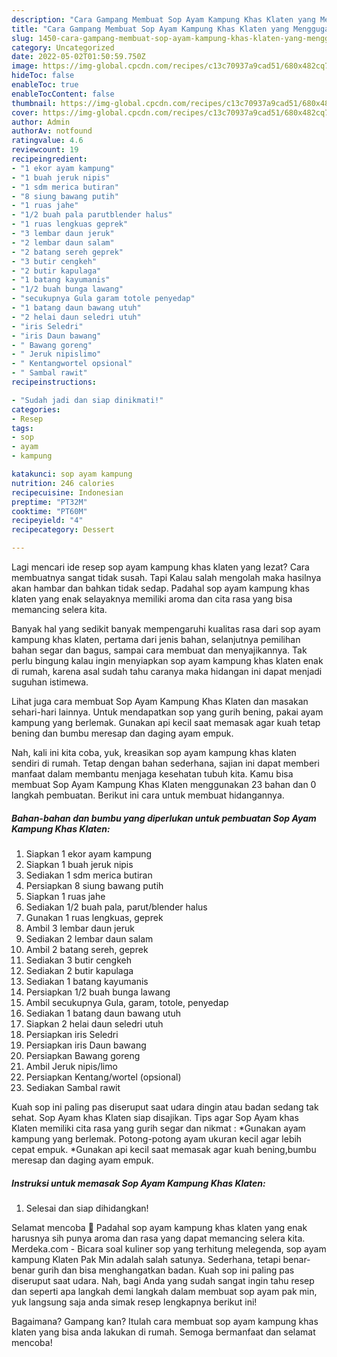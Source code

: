 ```yaml
---
description: "Cara Gampang Membuat Sop Ayam Kampung Khas Klaten yang Menggugah Selera, Buat Buka Puasa Lezat"
title: "Cara Gampang Membuat Sop Ayam Kampung Khas Klaten yang Menggugah Selera, Buat Buka Puasa Lezat"
slug: 1450-cara-gampang-membuat-sop-ayam-kampung-khas-klaten-yang-menggugah-selera-buat-buka-puasa-lezat
category: Uncategorized
date: 2022-05-02T01:50:59.750Z
image: https://img-global.cpcdn.com/recipes/c13c70937a9cad51/680x482cq70/sop-ayam-kampung-khas-klaten-foto-resep-utama.jpg
hideToc: false
enableToc: true
enableTocContent: false
thumbnail: https://img-global.cpcdn.com/recipes/c13c70937a9cad51/680x482cq70/sop-ayam-kampung-khas-klaten-foto-resep-utama.jpg
cover: https://img-global.cpcdn.com/recipes/c13c70937a9cad51/680x482cq70/sop-ayam-kampung-khas-klaten-foto-resep-utama.jpg
author: Admin
authorAv: notfound
ratingvalue: 4.6
reviewcount: 19
recipeingredient:
- "1 ekor ayam kampung"
- "1 buah jeruk nipis"
- "1 sdm merica butiran"
- "8 siung bawang putih"
- "1 ruas jahe"
- "1/2 buah pala parutblender halus"
- "1 ruas lengkuas geprek"
- "3 lembar daun jeruk"
- "2 lembar daun salam"
- "2 batang sereh geprek"
- "3 butir cengkeh"
- "2 butir kapulaga"
- "1 batang kayumanis"
- "1/2 buah bunga lawang"
- "secukupnya Gula garam totole penyedap"
- "1 batang daun bawang utuh"
- "2 helai daun seledri utuh"
- "iris Seledri"
- "iris Daun bawang"
- " Bawang goreng"
- " Jeruk nipislimo"
- " Kentangwortel opsional"
- " Sambal rawit"
recipeinstructions:

- "Sudah jadi dan siap dinikmati!"
categories:
- Resep
tags:
- sop
- ayam
- kampung

katakunci: sop ayam kampung 
nutrition: 246 calories
recipecuisine: Indonesian
preptime: "PT32M"
cooktime: "PT60M"
recipeyield: "4"
recipecategory: Dessert

---
```



Lagi mencari ide resep sop ayam kampung khas klaten yang lezat? Cara membuatnya sangat tidak susah. Tapi Kalau salah mengolah maka hasilnya akan hambar dan bahkan tidak sedap. Padahal sop ayam kampung khas klaten yang enak selayaknya memiliki aroma dan cita rasa yang bisa memancing selera kita.


Banyak hal yang sedikit banyak mempengaruhi kualitas rasa dari sop ayam kampung khas klaten, pertama dari jenis bahan, selanjutnya pemilihan bahan segar dan bagus, sampai cara membuat dan menyajikannya. Tak perlu bingung kalau ingin menyiapkan sop ayam kampung khas klaten enak di rumah, karena asal sudah tahu caranya maka hidangan ini dapat menjadi suguhan istimewa.

Lihat juga cara membuat Sop Ayam Kampung Khas Klaten dan masakan sehari-hari lainnya. Untuk mendapatkan sop yang gurih bening, pakai ayam kampung yang berlemak. Gunakan api kecil saat memasak agar kuah tetap bening dan bumbu meresap dan daging ayam empuk.


Nah, kali ini kita coba, yuk, kreasikan sop ayam kampung khas klaten sendiri di rumah. Tetap dengan bahan sederhana, sajian ini dapat memberi manfaat dalam membantu menjaga kesehatan tubuh kita. Kamu bisa membuat Sop Ayam Kampung Khas Klaten menggunakan 23 bahan dan 0 langkah pembuatan. Berikut ini cara untuk membuat hidangannya.

<!--inarticleads1-->

##### Bahan-bahan dan bumbu yang diperlukan untuk pembuatan Sop Ayam Kampung Khas Klaten:

1. Siapkan 1 ekor ayam kampung
1. Siapkan 1 buah jeruk nipis
1. Sediakan 1 sdm merica butiran
1. Persiapkan 8 siung bawang putih
1. Siapkan 1 ruas jahe
1. Sediakan 1/2 buah pala, parut/blender halus
1. Gunakan 1 ruas lengkuas, geprek
1. Ambil 3 lembar daun jeruk
1. Sediakan 2 lembar daun salam
1. Ambil 2 batang sereh, geprek
1. Sediakan 3 butir cengkeh
1. Sediakan 2 butir kapulaga
1. Sediakan 1 batang kayumanis
1. Persiapkan 1/2 buah bunga lawang
1. Ambil secukupnya Gula, garam, totole, penyedap
1. Sediakan 1 batang daun bawang utuh
1. Siapkan 2 helai daun seledri utuh
1. Persiapkan iris Seledri
1. Persiapkan iris Daun bawang
1. Persiapkan  Bawang goreng
1. Ambil  Jeruk nipis/limo
1. Persiapkan  Kentang/wortel (opsional)
1. Sediakan  Sambal rawit


Kuah sop ini paling pas diseruput saat udara dingin atau badan sedang tak sehat. Sop Ayam khas Klaten siap disajikan. Tips agar Sop Ayam khas Klaten memiliki cita rasa yang gurih segar dan nikmat : *Gunakan ayam kampung yang berlemak. Potong-potong ayam ukuran kecil agar lebih cepat empuk. *Gunakan api kecil saat memasak agar kuah bening,bumbu meresap dan daging ayam empuk. 

<!--inarticleads2-->

##### Instruksi untuk memasak Sop Ayam Kampung Khas Klaten:


1. Selesai dan siap dihidangkan!

Selamat mencoba 🙂 Padahal sop ayam kampung khas klaten yang enak harusnya sih punya aroma dan rasa yang dapat memancing selera kita. Merdeka.com - Bicara soal kuliner sop yang terhitung melegenda, sop ayam kampung Klaten Pak Min adalah salah satunya. Sederhana, tetapi benar-benar gurih dan bisa menghangatkan badan. Kuah sop ini paling pas diseruput saat udara. Nah, bagi Anda yang sudah sangat ingin tahu resep dan seperti apa langkah demi langkah dalam membuat sop ayam pak min, yuk langsung saja anda simak resep lengkapnya berikut ini! 

Bagaimana? Gampang kan? Itulah cara membuat sop ayam kampung khas klaten yang bisa anda lakukan di rumah. Semoga bermanfaat dan selamat mencoba!
